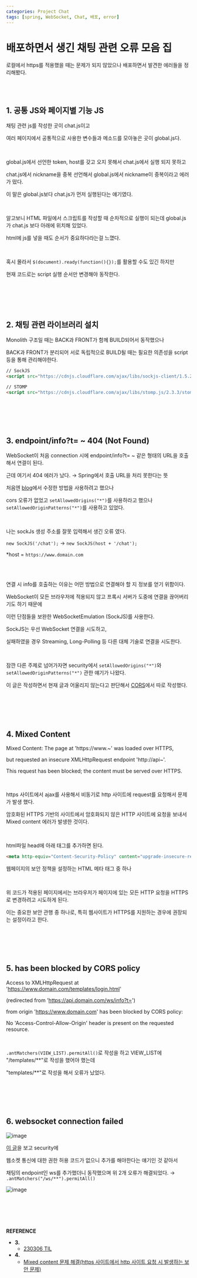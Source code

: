 ```yaml
---
categories: Project Chat
tags: [spring, WebSocket, Chat, 배포, error]
---  
```


# 배포하면서 생긴 채팅 관련 오류 모음 집 
로컬에서 https를 적용했을 때는 문제가 되지 않았으나 배포하면서 발견한 에러들을 정리해봤다.

<br><br>

## 1. 공통 JS와 페이지별 기능 JS
채팅 관련 js를 작성한 곳이 chat.js이고

여러 페이지에서 공통적으로 사용한 변수들과 메소드를 모아놓은 곳이 global.js다.

<br>

global.js에서 선언한 token, host를 갖고 오지 못해서 chat.js에서 실행 되지 못하고 

chat.js에서 nickname을 중복 선언해서 global.js에서 nickname이 중복이라고 에러가 떴다. 

이 말은 global.js보다 chat.js가 먼저 실행된다는 얘기였다.

<br>

알고보니 HTML 파일에서 스크립트를 작성할 때 순차적으로 실행이 되는데 global.js가 chat.js 보다 아래에 위치해 있었다. 

html에 js를 넣을 때도 순서가 중요하다라는걸 느꼈다. 

<br>

혹시 몰라서 `$(document).ready(function(){});`를 활용할 수도 있긴 하지만 

현재 코드로는 script 실행 순서만 변경해야 동작한다.   

<br><br><br><br>

## 2. 채팅 관련 라이브러리 설치
Monolith 구조일 때는 BACK과 FRONT가 함께 BUILD되어서 동작했으나 

BACK과 FRONT가 분리되어 서로 독립적으로 BUILD될 때는 필요한 의존성을 script 등을 통해 관리해야한다.
```html
// SockJS
<script src="https://cdnjs.cloudflare.com/ajax/libs/sockjs-client/1.5.2/sockjs.min.js"></script>

// STOMP
<script src="https://cdnjs.cloudflare.com/ajax/libs/stomp.js/2.3.3/stomp.min.js"></script>
```

<br><br><br><br>

## 3. endpoint/info?t= ~ 404 (Not Found)
WebSocket이 처음 connection 시에 endpoint/info?t= ~ 같은 형태의 URL을 호출해서 연결이 된다.

근데 여기서 404 에러가 났다. → Spring에서 호출 URL을 처리 못한다는 뜻

처음엔 [blog](https://www.4te.co.kr/881)에서 수정한 방법을 사용하려고 했으나 

cors 오류가 없었고 `setAllowedOrigins("*")`를 사용하라고 했으나 `setAllowedOriginPatterns("*")`를 사용하고 있었다.

<br>

나는 sockJs 생성 주소를 잘못 입력해서 생긴 오류 였다.

`new SockJS('/chat');` → `new SockJS(host + '/chat');`

*host = `https://www.domain.com `

<br><br>

연결 시 info를 호출하는 이유는 어떤 방법으로 연결해야 할 지 정보를 얻기 위함이다.

WebSocket이 모든 브라우저에 적용되지 않고 프록시 서버가 도중에 연결을 끊어버리기도 하기 때문에

이런 단점들을 보완한 WebSocketEmulation (SockJS)를 사용한다.

SockJS는 우선 WebSocket 연결을 시도하고,

실패하였을 경우 Streaming, Long-Polling 등 다른 대체 기술로 연결을 시도한다.

<br>

잠깐 다른 주제로 넘어가자면 security에서 `setAllowedOrigins("*")`와 `setAllowedOriginPatterns("*")` 관한 얘기가 나왔다. 

이 글은 작성하면서 현재 글과 어울리지 않는다고 판단해서 [CORS]()에서 따로 작성했다.

<br><br><br><br>


## 4. Mixed Content
Mixed Content: The page at 'https://www.~' was loaded over HTTPS, 

but requested an insecure XMLHttpRequest endpoint 'http://api~'. 

This request has been blocked; the content must be served over HTTPS.

<br>

https 사이트에서 ajax를 사용해서 비동기로 http 사이트에 request를 요청해서 문제가 발생 했다. 

암호화된 HTTPS 기반의 사이트에서 암호화되지 않은 HTTP 사이트에 요청을 보내서 Mixed content 에러가 발생한 것이다.

<br>

html파일 head에 아래 태그를 추가하면 된다.

```html
<meta http-equiv="Content-Security-Policy" content="upgrade-insecure-requests">
```

웹페이지의 보안 정책을 설정하는 HTML 메타 태그 중 하나

<br>

위 코드가 적용된 페이지에서는 브라우저가 페이지에 있는 모든 HTTP 요청을 HTTPS로 변경하려고 시도하게 된다. 

이는 중요한 보안 관행 중 하나로, 특히 웹사이트가 HTTPS를 지원하는 경우에 권장되는 설정이라고 한다.   

<br><br><br><br>

## 5. has been blocked by CORS policy  
Access to XMLHttpRequest at 'https://www.domain.com/templates/login.html' 

(redirected from 'https://api.domain.com/ws/info?t=') 

from origin 'https://www.domain.com' has been blocked by CORS policy: 

No 'Access-Control-Allow-Origin' header is present on the requested resource.

<br>

`.antMatchers(VIEW_LIST).permitAll()`로 작성을 하고 VIEW_LIST에  "/templates/**"로 작성을 했어야 했는데

"templates/**"로 작성을 해서 오류가 났었다.   

<br><br><br><br>

## 6. websocket connection failed 
![image](https://github.com/haedal-uni/haedal-uni.github.io/assets/74857364/89532fcc-582b-4283-8688-9eef56907434)

[이 글](https://velog.io/@hiy7030/ERROR-WebSocket-connection-to-failed)을 보고 security에 

웹소켓 통신에 대한 권한 허용 코드가 없으니 추가를 해야한다는 얘기인 것 같아서

채팅의 endpoint인 ws를 추가했더니 동작했으며 위 2개 오류가 해결되었다. → `.antMatchers("/ws/**").permitAll()`

![image](https://github.com/haedal-uni/haedal-uni.github.io/assets/74857364/db406ea2-8920-406c-b981-a58f01a44f64)

<br><br><br><br>

**REFERENCE**
- **3.**
  - [230306 TIL](https://velog.io/@leejiseop/230306-TIL)
- **4.**
  - [Mixed content 문제 해결(https 사이트에서 http 사이트 요청 시 발생하는 보안 문제)](https://wellsw.tistory.com/34)            
